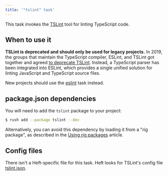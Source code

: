 ```yaml
---
title: '"tslint" task'
---
```


This task invokes the [TSLint](https://palantir.github.io/tslint/) tool for linting TypeScript code.


## When to use it

**TSLint is deprecated and should only be used for legacy projects.**  In 2019, the groups that maintain the TypeScript compiler, ESLint, and TSLint got together and agreed [to deprecate TSLint](https://medium.com/palantir/tslint-in-2019-1a144c2317a9).  Instead, a TypeScript parser has been integrated into ESLint, which provides a single unified solution for linting JavaScript and TypeScript source files.

New projects should use the [eslint](../heft_tasks/eslint) task instead.


## package.json dependencies

You will need to add the `tslint` package to your project:

```bash
$ rush add --package tslint --dev
```

Alternatively, you can avoid this dependency by loading it from a "rig package", as described in the [Using rig packages](../heft/rig_packages) article.


## Config files

There isn't a Heft-specific file for this task.  Heft looks for TSLint's config file [tslint.json](https://palantir.github.io/tslint/usage/configuration/).
